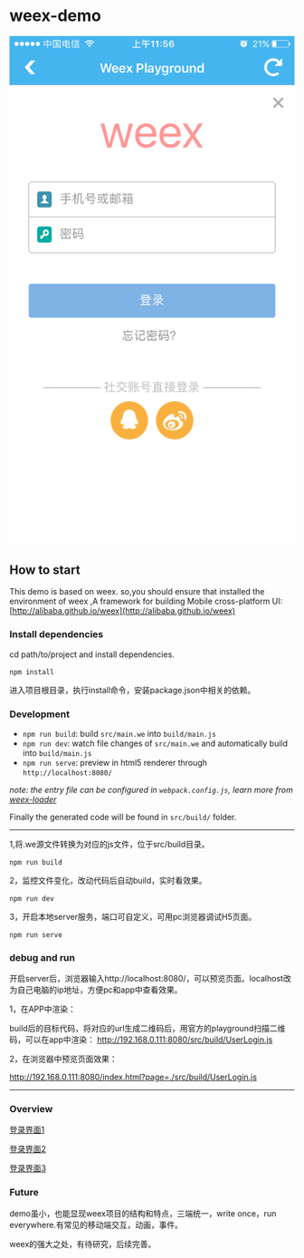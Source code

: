 # weex-demo
![splash](https://github.com/huangwenrun/frontal-knowledge/blob/master/weex-demo/screenshot/IMG_1211.PNG)


## How to start
This demo is based on weex.
so,you should ensure that installed the environment of weex ,A framework for building Mobile cross-platform UI: [http://alibaba.github.io/weex](http://alibaba.github.io/weex)

### Install dependencies
cd path/to/project and install dependencies.

```
npm install
```
进入项目根目录，执行install命令，安装package.json中相关的依赖。
### Development

* `npm run build`: build `src/main.we` into `build/main.js`
* `npm run dev`: watch file changes of `src/main.we` and automatically build into `build/main.js`
* `npm run serve`: preview in html5 renderer through `http://localhost:8080/`

*note: the entry file can be configured in `webpack.config.js`, learn more from [weex-loader](https://www.npmjs.com/package/weex-loader)*

Finally the generated code will be found in `src/build/` folder.

---

1,将.we源文件转换为对应的js文件，位于src/build目录。

```
npm run build
```
2，监控文件变化，改动代码后自动build，实时看效果。

```
npm run dev
```

3，开启本地server服务，端口可自定义，可用pc浏览器调试H5页面。

```
npm run serve
```

### debug and run

开启server后，浏览器输入http://localhost:8080/，可以预览页面。localhost改为自己电脑的ip地址，方便pc和app中查看效果。

1，在APP中渲染：

build后的目标代码，将对应的url生成二维码后，用官方的playground扫描二维码，可以在app中渲染： 
http://192.168.0.111:8080/src/build/UserLogin.js

2，在浏览器中预览页面效果：

http://192.168.0.111:8080/index.html?page=./src/build/UserLogin.js


---

### Overview 


[登录界面1](https://github.com/huangwenrun/frontal-knowledge/blob/master/weex-demo/screenshot/IMG_1211.PNG)


[登录界面2](https://github.com/huangwenrun/frontal-knowledge/blob/master/weex-demo/screenshot/IMG_1212.PNG)

[登录界面3](https://github.com/huangwenrun/frontal-knowledge/blob/master/weex-demo/screenshot/IMG_1213.PNG)

### Future 
demo虽小，也能显现weex项目的结构和特点，三端统一，write once，run everywhere.有常见的移动端交互，动画，事件。

weex的强大之处，有待研究，后续完善。